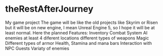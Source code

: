 # theRestAfterJourney
My game project
The game will be like the old projects like Skyrim or Risen but it will be on new engine, I mean Unreal Engine 5, so I hope it will be at least normal.
Here the planned Features:
Inventory
Combat System
AI enemies
at least 4 diferent locations
different types of weapons
Magic
Different types of armor
Health, Stamina and mana bars
Interaction with NPC
Guests
Variaty of enemies
